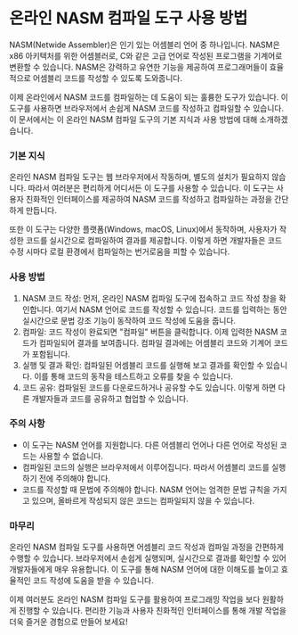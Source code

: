 온라인 NASM 컴파일 도구 사용 방법
=====================

NASM(Netwide Assembler)은 인기 있는 어셈블리 언어 중 하나입니다. NASM은 x86 아키텍처를 위한 어셈블러로, C와 같은 고급 언어로 작성된 프로그램을 기계어로 변환할 수 있습니다. NASM은 강력하고 유연한 기능을 제공하여 프로그래머들이 효율적으로 어셈블리 코드를 작성할 수 있도록 도와줍니다.

이제 온라인에서 NASM 코드를 컴파일하는 데 도움이 되는 훌륭한 도구가 있습니다. 이 도구를 사용하면 브라우저에서 손쉽게 NASM 코드를 작성하고 컴파일할 수 있습니다. 이 문서에서는 이 온라인 NASM 컴파일 도구의 기본 지식과 사용 방법에 대해 소개하겠습니다.

### 기본 지식

온라인 NASM 컴파일 도구는 웹 브라우저에서 작동하며, 별도의 설치가 필요하지 않습니다. 따라서 여러분은 편리하게 어디서든 이 도구를 사용할 수 있습니다. 이 도구는 사용자 친화적인 인터페이스를 제공하여 NASM 코드를 작성하고 컴파일하는 과정을 간단하게 만듭니다.

또한 이 도구는 다양한 플랫폼(Windows, macOS, Linux)에서 동작하며, 사용자가 작성한 코드를 실시간으로 컴파일하여 결과를 제공합니다. 이렇게 하면 개발자들은 코드 수정 시마다 로컬 환경에서 컴파일하는 번거로움을 피할 수 있습니다.

### 사용 방법

1. NASM 코드 작성: 먼저, 온라인 NASM 컴파일 도구에 접속하고 코드 작성 창을 확인합니다. 여기서 NASM 언어로 코드를 작성할 수 있습니다. 코드를 입력하는 동안 실시간으로 문법 강조 기능이 동작하여 코드 작성에 도움을 줍니다.
2. 컴파일: 코드 작성이 완료되면 "컴파일" 버튼을 클릭합니다. 이제 입력한 NASM 코드가 컴파일되어 결과를 보여줍니다. 컴파일 결과에는 어셈블리 코드와 기계어 코드가 포함됩니다.
3. 실행 및 결과 확인: 컴파일된 어셈블리 코드를 실행해 보고 결과를 확인할 수 있습니다. 이를 통해 코드의 동작을 테스트하고 오류를 찾을 수 있습니다.
4. 코드 공유: 컴파일된 코드를 다운로드하거나 공유할 수도 있습니다. 이렇게 하면 다른 개발자들과 코드를 공유하고 협업할 수 있습니다.

### 주의 사항

- 이 도구는 NASM 언어를 지원합니다. 다른 어셈블리 언어나 다른 언어로 작성된 코드는 사용할 수 없습니다.
- 컴파일된 코드의 실행은 브라우저에서 이루어집니다. 따라서 어셈블리 코드를 실행하기 전에 주의해야 합니다.
- 코드를 작성할 때 문법에 주의해야 합니다. NASM 언어는 엄격한 문법 규칙을 가지고 있으며, 올바르게 작성되지 않은 코드는 컴파일되지 않을 수 있습니다.

### 마무리

온라인 NASM 컴파일 도구를 사용하면 어셈블리 코드 작성과 컴파일 과정을 간편하게 수행할 수 있습니다. 브라우저에서 손쉽게 실행되며, 실시간으로 결과를 확인할 수 있어 개발자들에게 매우 유용합니다. 이 도구를 통해 NASM 언어에 대한 이해도를 높이고 효율적인 코드 작성에 도움을 받을 수 있습니다.

이제 여러분도 온라인 NASM 컴파일 도구를 활용하여 프로그래밍 작업을 보다 원활하게 진행할 수 있습니다. 편리한 기능과 사용자 친화적인 인터페이스를 통해 개발 작업을 더욱 즐거운 경험으로 만들어 보세요!